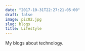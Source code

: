 ```yaml
---
date: "2017-10-31T22:27:21-05:00"
draft: false
image: pic02.jpg
slug: blogs
title: Lifestyle
---
```


My blogs about technology.